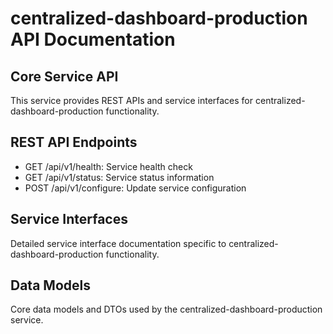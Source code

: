 # centralized-dashboard-production API Documentation

## Core Service API
This service provides REST APIs and service interfaces for centralized-dashboard-production functionality.

## REST API Endpoints
- GET /api/v1/health: Service health check
- GET /api/v1/status: Service status information
- POST /api/v1/configure: Update service configuration

## Service Interfaces
Detailed service interface documentation specific to centralized-dashboard-production functionality.

## Data Models
Core data models and DTOs used by the centralized-dashboard-production service.
